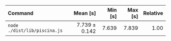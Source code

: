 | Command | Mean [s] | Min [s] | Max [s] | Relative |
|:---|---:|---:|---:|---:|
| `node ./dist/lib/piscina.js` | 7.739 ± 0.142 | 7.639 | 7.839 | 1.00 |
